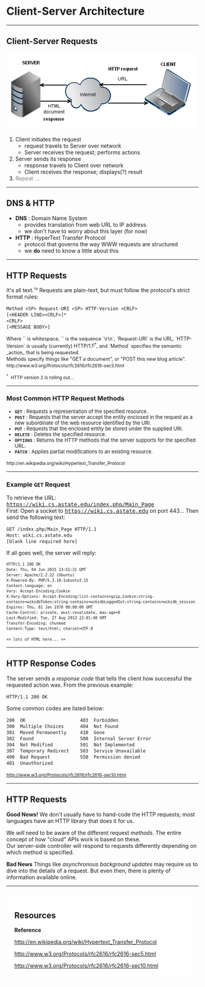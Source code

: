# Client-Server Architecture

---

## Client-Server Requests

<!-- .element: class="center" -->
![](assets/images/client-server-http.png "Client-Server Request")

1. Client initiates the request
    * request travels to Server over network
    * Server receives the request; performs actions  
2. Server sends its response
    * response travels to Client over network
    * Client receives the response; displays(?) result  
3. <span style="color: grey;">Repeat ... </span>

---

## DNS & HTTP

* **DNS** : Domain Name System
    * provides translation from web URL to IP address.
    * we don't have to worry about this layer (for now)
* **HTTP** : HyperText Transfer Protocol
    * protocol that governs the way WWW requests are structured
    * we **do** need to know a little about this

---

## HTTP Requests

It's all text.<sup style="font-size: 50%">TM</sup>  Requests are plain-text, but must follow the protocol's strict format rules:
```text
Method <SP> Request-URI <SP> HTTP-Version <CRLF>
[<HEADER LINE><CRLF>]*
<CRLF>
[<MESSAGE BODY>]
```

<small style="font-size: 90%">
Where `<SP>` is whitespace, `<CRLF>` is the sequence `\r\n`, `Request-URI` is the URL, `HTTP-Version` is usually (currently) HTTP/1.1<sup>\*</sup>, and `Method` specifies the semantic _action_ that is being requested.<br>
Methods specify things like "GET a document", or "POST this new blog article".
</small>
<small>http://www.w3.org/Protocols/rfc2616/rfc2616-sec5.html</small>

<small><sup>*</sup>&nbsp; HTTP version 2 is rolling out...</small>

---

### Most Common HTTP Request Methods

<small style="font-size: 92%">

* **`GET`** : Requests a representation of the specified resource.
* **`POST`** : Requests that the server accept the entity enclosed in the request as a new subordinate of the web resource identified by the URI.
* **`PUT`** : Requests that the enclosed entity be stored under the supplied URI.
* **`DELETE`** : Deletes the specified resource.
* **`OPTIONS`** : Returns the HTTP methods that the server supports for the specified URL.
* **`PATCH`** : Applies partial modifications to an existing resource.

</small>
<small>http://en.wikipedia.org/wiki/Hypertext_Transfer_Protocol</small>

---

<!-- .slide: data-background="assets/images/white_cloud.jpg" -->

### Example `GET` Request

To retrieve the URL: <tt>https://wiki.cs.astate.edu/index.php/Main_Page</tt>    
First:  Open a socket to <tt>https://wiki.cs.astate.edu</tt> on port 443...  Then send the following text:
```http
GET /index.php/Main_Page HTTP/1.1
Host: wiki.cs.astate.edu
[blank line required here]
```

If all goes well, the server will reply:
<small>

```http
HTTP/1.1 200 OK
Date: Thu, 04 Jun 2015 13:51:31 GMT
Server: Apache/2.2.22 (Ubuntu)
X-Powered-By: PHP/5.3.10-1ubuntu3.15
Content-language: en
Vary: Accept-Encoding,Cookie
X-Vary-Options: Accept-Encoding;list-contains=gzip,Cookie;string-contains=wikidbToken;string-contains=wikidbLoggedOut;string-contains=wikidb_session
Expires: Thu, 01 Jan 1970 00:00:00 GMT
Cache-Control: private, must-revalidate, max-age=0
Last-Modified: Tue, 27 Aug 2013 22:01:48 GMT
Transfer-Encoding: chunked
Content-Type: text/html; charset=UTF-8

<< lots of HTML here... >>
```
</small>

---

## HTTP Response Codes
The server sends a _response code_ that tells the client how successful the requested action was. From the previous example:
```http
HTTP/1.1 200 OK
```

Some common codes are listed below:

```asciidoc
200  OK                    403  Forbidden
300  Multiple Choices      404  Not Found
301  Moved Permanently     410  Gone
302  Found                 500  Internal Server Error
304  Not Modified          501  Not Implemented
307  Temporary Redirect    503  Service Unavailable
400  Bad Request           550  Permission denied
401  Unauthorized
```

<small>http://www.w3.org/Protocols/rfc2616/rfc2616-sec10.html</small>

---

## HTTP Requests

**Good News!**  We don't usually have to hand-code the HTTP requests; most languages have an HTTP library that does it for us.

We _will_ need to be aware of the different request _methods_.  The entire concept of how "cloud" APIs work is based on these.     
Our server-side controller will respond to requests differently depending on which method is specified.

**Bad News**  Things like _asynchronous background updates_ may require us to  dive into the details of a request.  But even then, there is plenty of information available online.


---

<!-- .slide: data-background="assets/images/cloud-computing-hands.jpg" -->
<div style="background-color: rgba(255,255,255, 0.65); padding: 1.5em; border-radius: .75em;">

<h2> Resources </h2>

<p><b>Reference</b></p>

<p><a href=http://en.wikipedia.org/wiki/Hypertext_Transfer_Protocol>http://en.wikipedia.org/wiki/Hypertext_Transfer_Protocol</a></p>
<p><a href=http://www.w3.org/Protocols/rfc2616/rfc2616-sec5.html>http://www.w3.org/Protocols/rfc2616/rfc2616-sec5.html</a></p>
<p><a href=http://www.w3.org/Protocols/rfc2616/rfc2616-sec10.html>http://www.w3.org/Protocols/rfc2616/rfc2616-sec10.html</a></p>

</div>
